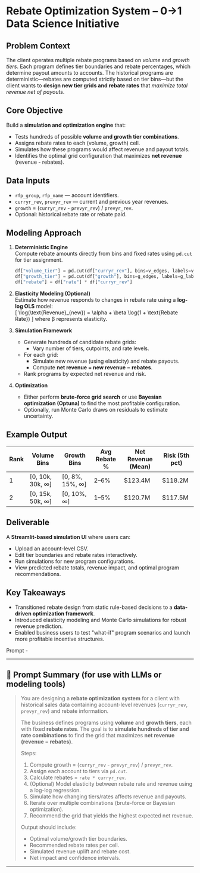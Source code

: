 # Rebate Optimization System – 0→1 Data Science Initiative

## Problem Context
The client operates multiple rebate programs based on *volume* and *growth tiers*. Each program defines tier boundaries and rebate percentages, which determine payout amounts to accounts. The historical programs are deterministic—rebates are computed strictly based on tier bins—but the client wants to **design new tier grids and rebate rates** that *maximize total revenue net of payouts*.

## Core Objective
Build a **simulation and optimization engine** that:
- Tests hundreds of possible **volume and growth tier combinations**.
- Assigns rebate rates to each (volume, growth) cell.
- Simulates how these programs would affect revenue and payout totals.
- Identifies the optimal grid configuration that maximizes **net revenue** (revenue - rebates).

## Data Inputs
- `rfp_group`, `rfp_name` — account identifiers.
- `curryr_rev`, `prevyr_rev` — current and previous year revenues.
- `growth` = (`curryr_rev` - `prevyr_rev`) / `prevyr_rev`.
- Optional: historical rebate rate or rebate paid.

## Modeling Approach
1. **Deterministic Engine**  
   Compute rebate amounts directly from bins and fixed rates using `pd.cut` for tier assignment.
   ```python
   df["volume_tier"] = pd.cut(df["curryr_rev"], bins=v_edges, labels=v_labels)
   df["growth_tier"] = pd.cut(df["growth"], bins=g_edges, labels=g_labels)
   df["rebate"] = df["rate"] * df["curryr_rev"]
   ```

2. **Elasticity Modeling (Optional)**  
   Estimate how revenue responds to changes in rebate rate using a **log-log OLS** model:  
   \[
   \log(\text{Revenue}_{new}) = \alpha + \beta \log(1 + \text{Rebate Rate})
   \]
   where β represents elasticity.

3. **Simulation Framework**  
   - Generate hundreds of candidate rebate grids:
     - Vary number of tiers, cutpoints, and rate levels.
   - For each grid:
     - Simulate new revenue (using elasticity) and rebate payouts.
     - Compute **net revenue = new revenue − rebates**.
   - Rank programs by expected net revenue and risk.

4. **Optimization**  
   - Either perform **brute-force grid search** or use **Bayesian optimization (Optuna)** to find the most profitable configuration.
   - Optionally, run Monte Carlo draws on residuals to estimate uncertainty.

## Example Output
| Rank | Volume Bins       | Growth Bins    | Avg Rebate % | Net Revenue (Mean) | Risk (5th pct) |
|------|------------------|----------------|--------------|---------------------|----------------|
| 1    | [0, 10k, 30k, ∞] | [0, 8%, 15%, ∞] | 2–6%         | $123.4M             | $118.2M        |
| 2    | [0, 15k, 50k, ∞] | [0, 10%, ∞]     | 1–5%         | $120.7M             | $117.5M        |

## Deliverable
A **Streamlit-based simulation UI** where users can:
- Upload an account-level CSV.
- Edit tier boundaries and rebate rates interactively.
- Run simulations for new program configurations.
- View predicted rebate totals, revenue impact, and optimal program recommendations.

## Key Takeaways
- Transitioned rebate design from static rule-based decisions to a **data-driven optimization framework**.
- Introduced elasticity modeling and Monte Carlo simulations for robust revenue prediction.
- Enabled business users to test "what-if" program scenarios and launch more profitable incentive structures.


Prompt - 

---

## 🤖 **Prompt Summary (for use with LLMs or modeling tools)**

> You are designing a **rebate optimization system** for a client with historical sales data containing account-level revenues (`curryr_rev`, `prevyr_rev`) and rebate information.  
>  
> The business defines programs using **volume** and **growth tiers**, each with fixed **rebate rates**. The goal is to **simulate hundreds of tier and rate combinations** to find the grid that maximizes **net revenue (revenue − rebates)**.  
>  
> Steps:  
> 1. Compute growth = (`curryr_rev` - `prevyr_rev`) / `prevyr_rev`.  
> 2. Assign each account to tiers via `pd.cut`.  
> 3. Calculate rebates = `rate * curryr_rev`.  
> 4. (Optional) Model elasticity between rebate rate and revenue using a log-log regression.  
> 5. Simulate how changing tiers/rates affects revenue and payouts.  
> 6. Iterate over multiple combinations (brute-force or Bayesian optimization).  
> 7. Recommend the grid that yields the highest expected net revenue.  
>  
> Output should include:  
> - Optimal volume/growth tier boundaries.  
> - Recommended rebate rates per cell.  
> - Simulated revenue uplift and rebate cost.  
> - Net impact and confidence intervals.  

---

